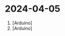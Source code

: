 # 2024-04-05

1. [](https://github.comundefined "Life on a 8x8 matrix using the Maxim MAX7219 driver") [Arduino]
2. [](https://github.comundefined "Example file to blink the LED on an Arduino") [Arduino]
